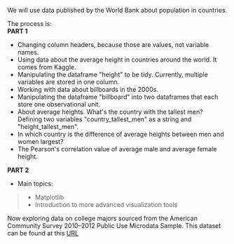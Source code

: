 We will use data published by the World Bank about population in countries.  

The process is:  
**PART 1**  
- Changing column headers, because those are values, not variable names.
- Using data about the average height in countries around the world. It comes from Kaggle.
- Manipulating the dataframe "height" to be tidy. Currently, multiple variables are stored in one column.
- Working with data about billboards in the 2000s.
- Manipulating the dataframe "billboard" into two dataframes that each store one observational unit.
- About average heights. What's the country with the tallest men? Defining two variables "country_tallest_men" as a string and "height_tallest_men".
- In which country is the difference of average heights between men and women largest?
- The Pearson's correlation value of average male and average female height.

**PART 2**
- Main topics: 
> - Matplotlib
> - Introduction to more advanced visualization tools

Now exploring data on college majors sourced from the American Community Survey 2010–2012 Public Use Microdata Sample. This dataset can be found at this [URL](https://raw.githubusercontent.com/fivethirtyeight/data/master/college-majors/recent-grads.csv)

